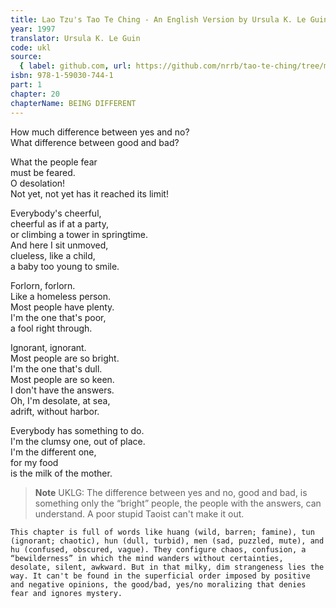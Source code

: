 ```yaml
---
title: Lao Tzu's Tao Te Ching - An English Version by Ursula K. Le Guin
year: 1997
translator: Ursula K. Le Guin
code: ukl
source:
  { label: github.com, url: https://github.com/nrrb/tao-te-ching/tree/master }
isbn: 978-1-59030-744-1
part: 1
chapter: 20
chapterName: BEING DIFFERENT
---
```


How much difference between yes and no?  
What difference between good and bad?

What the people fear  
must be feared.  
O desolation!  
Not yet, not yet has it reached its limit!

Everybody's cheerful,  
cheerful as if at a party,  
or climbing a tower in springtime.  
And here I sit unmoved,  
clueless, like a child,  
a baby too young to smile.

Forlorn, forlorn.  
Like a homeless person.  
Most people have plenty.  
I'm the one that's poor,  
a fool right through.

Ignorant, ignorant.  
Most people are so bright.  
I'm the one that's dull.  
Most people are so keen.  
I don't have the answers.  
Oh, I'm desolate, at sea,  
adrift, without harbor.

Everybody has something to do.  
I'm the clumsy one, out of place.  
I'm the different one,  
for my food  
is the milk of the mother.

> **Note** UKLG: The difference between yes and no, good and bad, is something only the “bright” people, the people with the answers, can understand. A poor stupid Taoist can't make it out.

    This chapter is full of words like huang (wild, barren; famine), tun (ignorant; chaotic), hun (dull, turbid), men (sad, puzzled, mute), and hu (confused, obscured, vague). They configure chaos, confusion, a “bewilderness” in which the mind wanders without certainties, desolate, silent, awkward. But in that milky, dim strangeness lies the way. It can't be found in the superficial order imposed by positive and negative opinions, the good/bad, yes/no moralizing that denies fear and ignores mystery.

